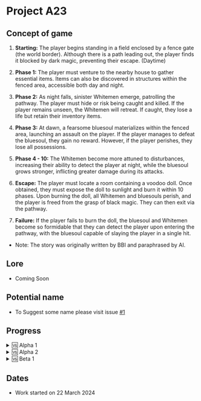 # Project A23

## Concept of game
1. **Starting:** The player begins standing in a field enclosed by a fence gate (the world border). Although there is a path leading out, the player finds it blocked by dark magic, preventing their escape. (Daytime)

2. **Phase 1:** The player must venture to the nearby house to gather essential items. Items can also be discovered in structures within the fenced area, accessible both day and night.

3. **Phase 2:** As night falls, sinister Whitemen emerge, patrolling the pathway. The player must hide or risk being caught and killed. If the player remains unseen, the Whitemen will retreat. If caught, they lose a life but retain their inventory items.

4. **Phase 3:** At dawn, a fearsome bluesoul materializes within the fenced area, launching an assault on the player. If the player manages to defeat the bluesoul, they gain no reward. However, if the player perishes, they lose all possessions.

5. **Phase 4 - 10:** The Whitemen become more attuned to disturbances, increasing their ability to detect the player at night, while the bluesoul grows stronger, inflicting greater damage during its attacks.

6. **Escape:** The player must locate a room containing a voodoo doll. Once obtained, they must expose the doll to sunlight and burn it within 10 phases. Upon burning the doll, all Whitemen and bluesouls perish, and the player is freed from the grasp of black magic. They can then exit via the pathway.

7. **Failure:** If the player fails to burn the doll, the bluesoul and Whitemen become so formidable that they can detect the player upon entering the pathway, with the bluesoul capable of slaying the player in a single hit.

- Note: The story was originally written by BBI and paraphrased by AI.

## Lore
- Coming Soon

## Potential name
- To Suggest some name please visit issue [#1](https://github.com/BIGBEASTISHANK/Project-A24/issues/1)

## Progress
<details>
<summary>🆚 Alpha 1</summary>
[ ] 1.0 (Player)
	[ ] Player Movement
	[ ] Item Pickup/drop
[ ]  1.1 (Player)
	[ ] Player Health
	[ ] Player Death
	[ ] Inventory System
[ ] 2.0 (Enemy)
	[ ] Bluesouls patroling
	[ ] Bluesouls damange
	[ ] Bluesouls health
	[ ] Bluesouls death
	[ ] Inventory clear after bluesouls kills us
[ ] 2.1 (Enemy)
	[ ] Whiteman patrolling
	[ ] Whiteman damage
	[ ] Whiteman health
	[ ] Whiteman Going back
[ ] 3.0 (Enviroment)
	[ ] Fence gate
	[ ] Day & night cycle
	[ ] Main house
	[ ] Side house
</details>

<details>
<summary>🆚 Alpha 2</summary>
[ ]  More items
[ ] More houses and structure
[ ] Door locks
[ ] VODO doll exsistance
</details>

<details>
<summary>🆚 Beta 1</summary>
[ ] VODO doll burning
[ ] Game escape
[ ] Home Menu
[ ] Pause Menu
[ ] Player UI
[ ] Game fail UI
[ ] Game completed UI
[ ] Lowest time took to complete
</details>

## Dates
- Work started on 22 March 2024